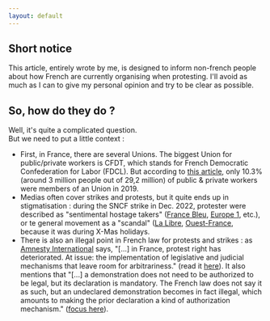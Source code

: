 ```yaml
---
layout: default
---
```


## Short notice

This article, entirely wrote by me, is designed to inform non-french people about how French are currently organising when protesting.
I'll avoid as much as I can to give my personal opinion and try to be clear as possible.

## So, how do they do ?

Well, it's quite a complicated question. <br>
But we need to put a little context : <br>
- First, in France, there are several Unions. The biggest Union for public/private workers is CFDT, which stands for French Democratic Confederation for Labor (FDCL). But according to [this article](https://dares.travail-emploi.gouv.fr/donnees/la-syndicalisation), only 10.3% (around 3 million people out of 29,2 million) of public & private workers were members of an Union in 2019.
- Medias often cover strikes and protests, but it quite ends up in stigmatisation : during the SNCF strike in Dec. 2022, protester were described as "sentimental hostage takers" ([France Bleu](https://www.francebleu.fr/infos/societe/c-est-une-prise-d-otage-la-greve-a-la-sncf-pour-le-week-end-de-noel-contrarient-les-mayennais-3921103), [Europe 1](https://www.europe1.fr/economie/edito-la-greve-a-la-sncf-une-prise-dotage-sociale-3926635), etc.), or te general movement as a "scandal" ([La Libre](https://www.lalibre.be/economie/entreprises-startup/2022/12/21/une-prise-dotage-un-scandale-vive-polemique-en-france-suite-a-lannulation-de-centaines-de-trains-sncf-lors-des-fetes-de-noel-UAEJVR24HZCG7OFKAWREW3EPVI/), [Ouest-France](https://www.ouest-france.fr/pays-de-la-loire/nantes-44000/greve-a-la-sncf-christelle-morancais-fustige-l-esprit-egoiste-de-ces-inconscients-4782f01c-8203-11ed-95d2-87cbdb857717), because it was during X-Mas holidays.
- There is also an illegal point in French law for protests and strikes : as [Amnesty International](https://www.amnesty.org/fr/) says, "[...] in France, protest right has deteriorated. At issue: the implementation of legislative and judicial mechanisms that leave room for arbitrariness." (read it [here](https://www.amnesty.fr/dossiers/droit-de-manifester-en-france)). It also mentions that "[...] a demonstration does not need to be authorized to be legal, but its declaration is mandatory. The French law does not say it as such, but an undeclared demonstration becomes in fact illegal, which amounts to making the prior declaration a kind of authorization mechanism." ([focus here](https://www.amnesty.fr/focus/tout-savoir-sur-le-droit-de-manifester-en-france)).
